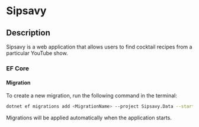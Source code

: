 # Sipsavy

## Description

Sipsavy is a web application that allows users to find cocktail recipes from a particular YouTube show.

### EF Core

#### Migration

To create a new migration, run the following command in the terminal:

```bash
dotnet ef migrations add <MigrationName> --project Sipsavy.Data --startup-project Sipsavy.Worker
```

Migrations will be applied automatically when the application starts.